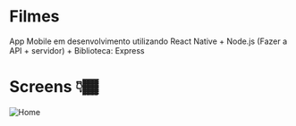 # Filmes
App Mobile em desenvolvimento utilizando React Native + Node.js (Fazer a API + servidor) + Biblioteca: Express


# Screens 👇🏾


![Home](https://github.com/saviosoaresc/Filmes/assets/62923486/57401bfe-ca57-43e4-aaf8-5bb91f1ee369)



